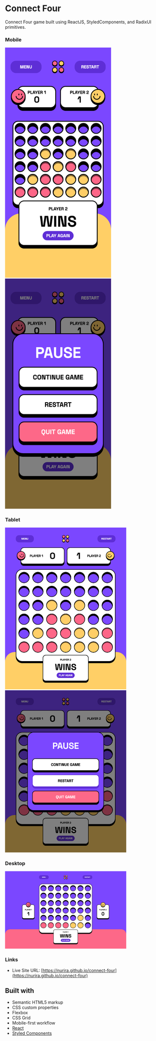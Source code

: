 # Connect Four

Connect Four game built using ReactJS, StyledComponents, and RadixUI primitives.

### Mobile

<img src="./screenshots/mobile-1.png" width="350">
<img src="./screenshots/mobile-2.png" width="350">

### Tablet

<img src="./screenshots/tablet-1.png" width="400">
<img src="./screenshots/tablet-2.png" width="400">

### Desktop

<img src="./screenshots/desktop-1.png" width="400">

### Links

- Live Site URL: [https://nurira.github.io/connect-four](https://nurira.github.io/connect-four)

## Built with

- Semantic HTML5 markup
- CSS custom properties
- Flexbox
- CSS Grid
- Mobile-first workflow
- [React](https://reactjs.org/)
- [Styled Components](https://styled-components.com/)
